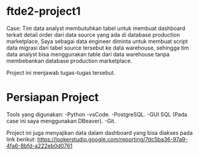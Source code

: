 # ftde2-project1

Case: 
Tim data analyst membutuhkan tabel untuk membuat dashboard terkait detail order dari data source yang ada di database production marketplace, Saya sebagai data engineer diminta untuk membuat script data migrasi dari tabel source tersebut ke data warehouse, sehingga tim data analyst bisa menggunakan table dari data warehouse tanpa membebankan database production marketplace.

Project ini menjawab tugas-tugas tersebut.

# Persiapan Project
Tools yang digunakan:
-Python
-vsCode.
-PostgreSQL.
-GUI SQL (Pada case ini saya menggunakan DBeaver).
-Git.

Project ini juga menyajikan data dalam dashboard yang bisa diakses pada link berikut:
https://lookerstudio.google.com/reporting/7dc5ba36-97a9-4fa6-8bfd-a222eb0d0761
